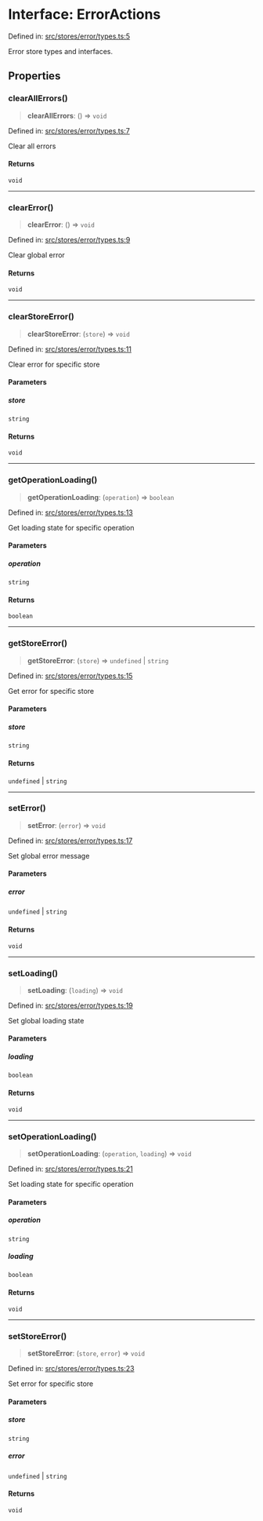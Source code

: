 # Interface: ErrorActions

Defined in: [src/stores/error/types.ts:5](https://github.com/Nick2bad4u/Uptime-Watcher/blob/3cce0c3b352c8390536ca3c7399ece50a05faf18/src/stores/error/types.ts#L5)

Error store types and interfaces.

## Properties

### clearAllErrors()

> **clearAllErrors**: () => `void`

Defined in: [src/stores/error/types.ts:7](https://github.com/Nick2bad4u/Uptime-Watcher/blob/3cce0c3b352c8390536ca3c7399ece50a05faf18/src/stores/error/types.ts#L7)

Clear all errors

#### Returns

`void`

***

### clearError()

> **clearError**: () => `void`

Defined in: [src/stores/error/types.ts:9](https://github.com/Nick2bad4u/Uptime-Watcher/blob/3cce0c3b352c8390536ca3c7399ece50a05faf18/src/stores/error/types.ts#L9)

Clear global error

#### Returns

`void`

***

### clearStoreError()

> **clearStoreError**: (`store`) => `void`

Defined in: [src/stores/error/types.ts:11](https://github.com/Nick2bad4u/Uptime-Watcher/blob/3cce0c3b352c8390536ca3c7399ece50a05faf18/src/stores/error/types.ts#L11)

Clear error for specific store

#### Parameters

##### store

`string`

#### Returns

`void`

***

### getOperationLoading()

> **getOperationLoading**: (`operation`) => `boolean`

Defined in: [src/stores/error/types.ts:13](https://github.com/Nick2bad4u/Uptime-Watcher/blob/3cce0c3b352c8390536ca3c7399ece50a05faf18/src/stores/error/types.ts#L13)

Get loading state for specific operation

#### Parameters

##### operation

`string`

#### Returns

`boolean`

***

### getStoreError()

> **getStoreError**: (`store`) => `undefined` \| `string`

Defined in: [src/stores/error/types.ts:15](https://github.com/Nick2bad4u/Uptime-Watcher/blob/3cce0c3b352c8390536ca3c7399ece50a05faf18/src/stores/error/types.ts#L15)

Get error for specific store

#### Parameters

##### store

`string`

#### Returns

`undefined` \| `string`

***

### setError()

> **setError**: (`error`) => `void`

Defined in: [src/stores/error/types.ts:17](https://github.com/Nick2bad4u/Uptime-Watcher/blob/3cce0c3b352c8390536ca3c7399ece50a05faf18/src/stores/error/types.ts#L17)

Set global error message

#### Parameters

##### error

`undefined` | `string`

#### Returns

`void`

***

### setLoading()

> **setLoading**: (`loading`) => `void`

Defined in: [src/stores/error/types.ts:19](https://github.com/Nick2bad4u/Uptime-Watcher/blob/3cce0c3b352c8390536ca3c7399ece50a05faf18/src/stores/error/types.ts#L19)

Set global loading state

#### Parameters

##### loading

`boolean`

#### Returns

`void`

***

### setOperationLoading()

> **setOperationLoading**: (`operation`, `loading`) => `void`

Defined in: [src/stores/error/types.ts:21](https://github.com/Nick2bad4u/Uptime-Watcher/blob/3cce0c3b352c8390536ca3c7399ece50a05faf18/src/stores/error/types.ts#L21)

Set loading state for specific operation

#### Parameters

##### operation

`string`

##### loading

`boolean`

#### Returns

`void`

***

### setStoreError()

> **setStoreError**: (`store`, `error`) => `void`

Defined in: [src/stores/error/types.ts:23](https://github.com/Nick2bad4u/Uptime-Watcher/blob/3cce0c3b352c8390536ca3c7399ece50a05faf18/src/stores/error/types.ts#L23)

Set error for specific store

#### Parameters

##### store

`string`

##### error

`undefined` | `string`

#### Returns

`void`
